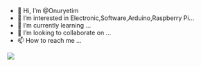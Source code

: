 - 👋 Hi, I’m @Onuryetim
- 👀 I’m interested in Electronic,Software,Arduino,Raspberry Pi...
- 🌱 I’m currently learning ...
- 💞️ I’m looking to collaborate on ...
- 📫 How to reach me ...

<p align="left"> <img src="https://profile-counter.glitch.me/{onuryetim}/count.svg" /> </p>
